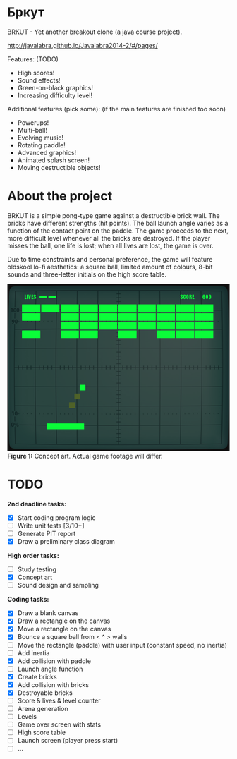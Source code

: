 Бркут
======

BRKUT - Yet another breakout clone (a java course project).  

http://javalabra.github.io/Javalabra2014-2/#/pages/

Features: (TODO)
* High scores!
* Sound effects!
* Green-on-black graphics!
* Increasing difficulty level!

Additional features (pick some): (if the main features are finished too soon)
* Powerups!
* Multi-ball!
* Evolving music!
* Rotating paddle!
* Advanced graphics!
* Animated splash screen!
* Moving destructible objects!

About the project
=================
BRKUT is a simple pong-type game against a destructible brick wall. The bricks have different strengths (hit points). The ball launch angle varies as a function of the contact point on the paddle. The game proceeds to the next, more difficult level whenever all the bricks are destroyed. If the player misses the ball, one life is lost; when all lives are lost, the game is over.

Due to time constraints and personal preference, the game will feature oldskool lo-fi aesthetics: a square ball, limited amount of colours, 8-bit sounds and three-letter initials on the high score table.

![Concept art](https://github.com/lopossumi/brkut/blob/master/images/game.png)
**Figure 1:** Concept art. Actual game footage will differ.

TODO
====
**2nd deadline tasks:**
- [x] Start coding program logic
- [ ] Write unit tests [3/10+]
- [ ] Generate PIT report
- [x] Draw a preliminary class diagram 

**High order tasks:**
- [ ] Study testing
- [x] Concept art
- [ ] Sound design and sampling

**Coding tasks:**
- [x] Draw a blank canvas
- [x] Draw a rectangle on the canvas
- [x] Move a rectangle on the canvas
- [x] Bounce a square ball from < ^ > walls
- [ ] Move the rectangle (paddle) with user input (constant speed, no inertia)
- [ ] Add inertia
- [x] Add collision with paddle
- [ ] Launch angle function
- [x] Create bricks
- [x] Add collision with bricks
- [x] Destroyable bricks
- [ ] Score & lives & level counter
- [ ] Arena generation
- [ ] Levels
- [ ] Game over screen with stats
- [ ] High score table
- [ ] Launch screen (player press start)
- [ ] ...
